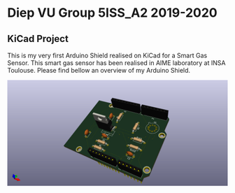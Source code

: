# Diep VU Group 5ISS_A2 2019-2020
KiCad Project
-------------

This is my very first Arduino Shield realised on KiCad for a Smart Gas Sensor. 
This smart gas sensor has been realised in AIME laboratory at INSA Toulouse.
Please find bellow an overview of my Arduino Shield.

![Arduino Shield 3D view](myShield.png?raw=true "Title")
